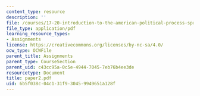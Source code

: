 ```yaml
---
content_type: resource
description: ''
file: /courses/17-20-introduction-to-the-american-political-process-spring-2004/6b5f038c04c131f930459949651a128f_paper2.pdf
file_type: application/pdf
learning_resource_types:
- Assignments
license: https://creativecommons.org/licenses/by-nc-sa/4.0/
ocw_type: OCWFile
parent_title: Assignments
parent_type: CourseSection
parent_uid: c43cc95a-0c5e-4944-7045-7eb76b4ee3de
resourcetype: Document
title: paper2.pdf
uid: 6b5f038c-04c1-31f9-3045-9949651a128f
---
```

